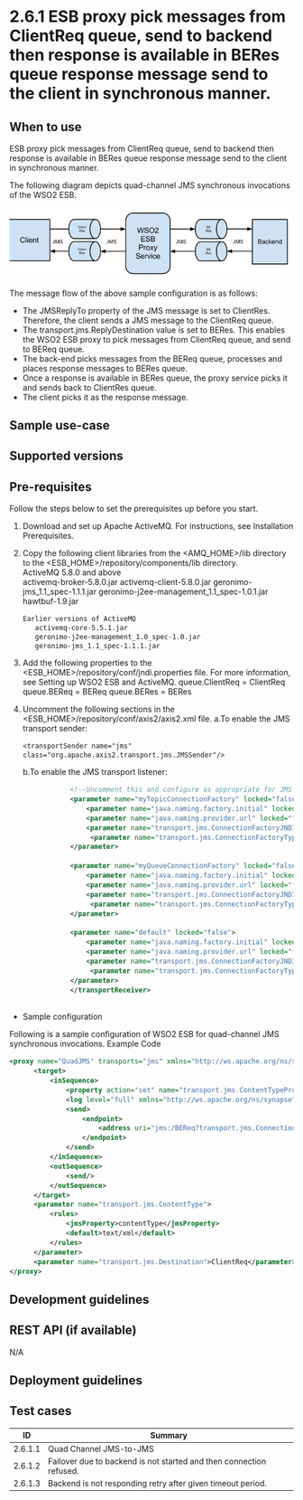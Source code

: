 # 2.6.1 ESB proxy pick messages from ClientReq queue, send to backend then  response is available in BERes queue response message send to the client in synchronous manner. 


## When to use
ESB proxy pick messages from ClientReq queue, send to backend then  response is available in BERes queue response message send to the client in synchronous manner. 

The following diagram depicts quad-channel JMS synchronous invocations of the WSO2 ESB.

 ![Quad-channel--synchronous-JMS](images/Quad-channel--synchronous-JMS.png)

 The message flow of the above sample configuration is as follows:

- The JMSReplyTo property of the JMS message is set to ClientRes. Therefore, the client sends a JMS message to the ClientReq queue.
- The transport.jms.ReplyDestination value is set to BERes. This enables the WSO2 ESB proxy to pick messages from ClientReq queue, and send to BEReq queue.
- The back-end picks messages from the BEReq queue, processes and places response messages to BERes queue.
- Once a response is available in BERes queue, the proxy service picks it and sends back to ClientRes queue.
- The client picks it as the response message.

## Sample use-case

## Supported versions

## Pre-requisites
Follow the steps below to set the prerequisites up before you start.

  1. Download and set up Apache ActiveMQ. For instructions, see Installation Prerequisites. 
  2. Copy the following client libraries from the <AMQ_HOME>/lib directory to the <ESB_HOME>/repository/components/lib directory.   
         ActiveMQ 5.8.0 and above   
            activemq-broker-5.8.0.jar
            activemq-client-5.8.0.jar
            geronimo-jms_1.1_spec-1.1.1.jar
            geronimo-j2ee-management_1.1_spec-1.0.1.jar
            hawtbuf-1.9.jar   

         Earlier versions of ActiveMQ
            activemq-core-5.5.1.jar
            geronimo-j2ee-management_1.0_spec-1.0.jar
            geronimo-jms_1.1_spec-1.1.1.jar
            
   3. Add the following properties to the <ESB_HOME>/repository/conf/jndi.properties file. For more information, see Setting up WSO2 ESB and ActiveMQ.
      queue.ClientReq = ClientReq
      queue.BEReq = BEReq
      queue.BERes = BERes
      
   4. Uncomment the following sections in the <ESB_HOME>/repository/conf/axis2/axis2.xml file.
      a.To enable the JMS transport sender:
      
          <transportSender name="jms" class="org.apache.axis2.transport.jms.JMSSender"/>   
          
      b.To enable the JMS transport listener:
      
      
```xml
               <!--Uncomment this and configure as appropriate for JMS transport support, after setting up your JMS environment (e.g. ActiveMQ)--><transportReceiver name="jms" class="org.apache.axis2.transport.jms.JMSListener">
               <parameter name="myTopicConnectionFactory" locked="false">
                   <parameter name="java.naming.factory.initial" locked="false">org.apache.activemq.jndi.ActiveMQInitialContextFactory</parameter>
                   <parameter name="java.naming.provider.url" locked="false">tcp://localhost:61616</parameter>
                   <parameter name="transport.jms.ConnectionFactoryJNDIName" locked="false">TopicConnectionFactory</parameter>
                    <parameter name="transport.jms.ConnectionFactoryType" locked="false">topic</parameter>
               </parameter>
           
               <parameter name="myQueueConnectionFactory" locked="false">
                   <parameter name="java.naming.factory.initial" locked="false">org.apache.activemq.jndi.ActiveMQInitialContextFactory</parameter>
                   <parameter name="java.naming.provider.url" locked="false">tcp://localhost:61616</parameter>
                   <parameter name="transport.jms.ConnectionFactoryJNDIName" locked="false">QueueConnectionFactory</parameter>
                    <parameter name="transport.jms.ConnectionFactoryType" locked="false">queue</parameter>
               </parameter>
           
               <parameter name="default" locked="false">
                   <parameter name="java.naming.factory.initial" locked="false">org.apache.activemq.jndi.ActiveMQInitialContextFactory</parameter>
                   <parameter name="java.naming.provider.url" locked="false">tcp://localhost:61616</parameter>
                   <parameter name="transport.jms.ConnectionFactoryJNDIName" locked="false">QueueConnectionFactory</parameter>
                    <parameter name="transport.jms.ConnectionFactoryType" locked="false">queue</parameter>
               </parameter>
               </transportReceiver> 
           
  ```  
  
  - Sample configuration
  
  Following is a sample configuration of WSO2 ESB for quad-channel JMS synchronous invocations.
  Example Code 
  
  ```xml
  <proxy name="QuadJMS" transports="jms" xmlns="http://ws.apache.org/ns/synapse">
        <target>
            <inSequence>
                <property action="set" name="transport.jms.ContentTypeProperty" value="Content-Type" scope="axis2"/>
                <log level="full" xmlns="http://ws.apache.org/ns/synapse"/>
                <send>
                    <endpoint>
                        <address uri="jms:/BEReq?transport.jms.ConnectionFactoryJNDIName=QueueConnectionFactory&amp;java.naming.factory.initial=org.apache.activemq.jndi.ActiveMQInitialContextFactory&amp;java.naming.provider.url=tcp://localhost:61616&amp;transport.jms.DestinationType=queue&amp;transport.jms.ReplyDestination=BERes"/>
                    </endpoint>
                </send>
            </inSequence>
            <outSequence>
                <send/>
            </outSequence>
        </target>
        <parameter name="transport.jms.ContentType">
            <rules>
                <jmsProperty>contentType</jmsProperty>
                <default>text/xml</default>
            </rules>
        </parameter>
        <parameter name="transport.jms.Destination">ClientReq</parameter>
  </proxy>
  ```

## Development guidelines

## REST API (if available)
N/A

## Deployment guidelines

## Test cases

| ID | Summary |
| ------------- | ------------- |
| 2.6.1.1  | Quad Channel JMS-to-JMS    |
| 2.6.1.2  | Failover due to backend is not started and then connection refused.   |
| 2.6.1.3  | Backend is not responding retry after given timeout period.  |
